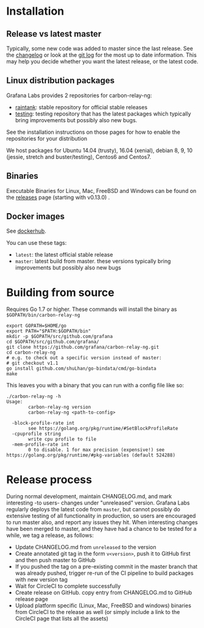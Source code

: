 # Installation

## Release vs latest master

Typically, some new code was added to master since the last release.
See the [changelog](https://github.com/grafana/carbon-relay-ng/blob/master/CHANGELOG.md) or look at the [git log](https://github.com/grafana/carbon-relay-ng/commits/master) for the most up to date information.
This may help you decide whether you want the latest release, or the latest code.

## Linux distribution packages

Grafana Labs provides 2 repositories for carbon-relay-ng:

* [raintank](https://packagecloud.io/raintank/raintank): stable repository for official stable releases
* [testing](https://packagecloud.io/raintank/testing): testing repository that has the latest packages which typically bring improvements but possibly also new bugs.

See the installation instructions on those pages for how to enable the repositories for your distribution

We host packages for Ubuntu 14.04 (trusty), 16.04 (xenial), debian 8, 9, 10 (jessie, stretch and buster/testing), Centos6 and Centos7.

## Binaries

Executable Binaries for Linux, Mac, FreeBSD and Windows can be found on the [releases](https://github.com/grafana/carbon-relay-ng/releases) page (starting with v0.13.0) .

## Docker images

See [dockerhub](https://hub.docker.com/r/grafana/carbon-relay-ng/).

You can use these tags:

* `latest`: the latest official stable release
* `master`: latest build from master. these versions typically bring improvements but possibly also new bugs


# Building from source

Requires Go 1.7 or higher.
These commands will install the binary as `$GOPATH/bin/carbon-relay-ng`

    export GOPATH=$HOME/go
    export PATH="$PATH:$GOPATH/bin"
    mkdir -p $GOPATH/src/github.com/grafana
    cd $GOPATH/src/github.com/grafana/
    git clone https://github.com/grafana/carbon-relay-ng.git
    cd carbon-relay-ng
    # e.g. to check out a specific version instead of master:
    # git checkout v1.1
    go install github.com/shuLhan/go-bindata/cmd/go-bindata
    make


This leaves you with a binary that you can run with a config file like so:

```
./carbon-relay-ng -h
Usage:
        carbon-relay-ng version
        carbon-relay-ng <path-to-config>
	
  -block-profile-rate int
    	see https://golang.org/pkg/runtime/#SetBlockProfileRate
  -cpuprofile string
    	write cpu profile to file
  -mem-profile-rate int
    	0 to disable. 1 for max precision (expensive!) see https://golang.org/pkg/runtime/#pkg-variables (default 524288)
```


# Release process

During normal development, maintain CHANGELOG.md, and mark interesting -to users- changes under "unreleased" version.
Grafana Labs regularly deploys the latest code from `master`, but cannot possibly do extensive testing of all functionality in production, so users are encouraged to run master also, and report any issues they hit.
When interesting changes have been merged to master, and they have had a chance to be tested for a while, we tag a release, as follows:

* Update CHANGELOG.md from `unreleased` to the version
* Create annotated git tag in the form `v<version>`, push it to GitHub first and then push master to GitHub
* If you pushed the tag on a pre-existing commit in the master branch that was already pushed, trigger re-run of the CI pipeline to build packages with new version tag
* Wait for CircleCI to complete successfully
* Create release on GitHub. copy entry from CHANGELOG.md to GitHub release page
* Upload platform specific (Linux, Mac, FreeBSD and windows) binaries from CircleCI to the release as well (or simply include a link to the CircleCI page that lists all the assets)
